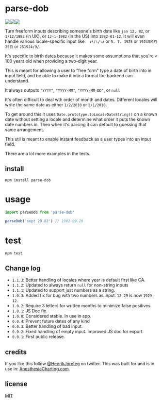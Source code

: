 # parse-dob

![](https://img.shields.io/npm/dm/parse-dob.svg)![](https://img.shields.io/npm/v/parse-dob.svg)![](https://img.shields.io/npm/l/parse-dob.svg)

Turn freeform inputs describing someone's birth date like `jan 12, 82`, or `1/12/1982` (in UK), or `12-1-1982` (in the US) into `1982-01-12`. It will even handle various locale-specific input like: ` ١٨‏/١‏/١٩` or `5. 7. 1925` or `1924年9月25日` or `25‏/9‏/1924`.

It's specific to birth dates because it makes some assumptions that you're < 100 years old when providing a two-digit year.

This is meant for allowing a user to "free form" type a date of birth into in input field, and be able to make it into a format the backend can understand.

It always outputs `"YYYY"`, `"YYYY-MM"`, `"YYYY-MM-DD"`, or `null`

It's often difficult to deal wth order of month and dates. Different locales will write the same date as either `1/2/2010` or `2/1/2010`.

To get around this it uses `Date.prototype.toLocaleDateString()` on a known date without setting a locale and determine what order it puts the known date numbers in. Then when it's parsing it can default to guessing that same arrangement.

This util is meant to enable instant feedback as a user types into an input field.

There are a lot more examples in the tests.

## install

```
npm install parse-dob
```

# usage

```js
import parseDob from 'parse-dob'

parseDob('sept 29 82') // 1982-09-29
```

# test

```
npm test
```

## Change log

- `1.1.3`: Better handling of locales where year is default first like CA.
- `1.1.2`: Updated to always return `null` for non-string inputs
- `1.1.1`: Updated to support just numbers as a string.
- `1.0.3`: Added fix for bug with two numbers as input. `12 29` is now `1929-12`.
- `1.0.2`: Require 3 letters for written months to minimize false positives.
- `1.0.1`: JS Doc fix.
- `1.0.0`: Considered stable. In use in app.
- `0.0.4`: Prevent future dates of any kind
- `0.0.3`: Better handling of bad input.
- `0.0.2`: Fixed handling of empty input. Improved JS doc for export.
- `0.0.1`: First public release.

## credits

If you like this follow [@HenrikJoreteg](http://twitter.com/henrikjoreteg) on twitter. This was built for and is in use in: [AnesthesiaCharting.com](https://anesthesiacharting.com).

## license

[MIT](http://mit.joreteg.com/)
